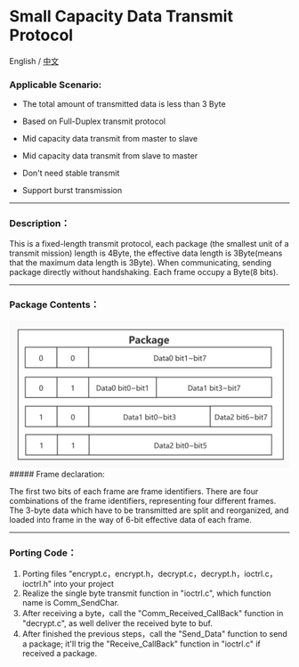 # Small Capacity Data Transmit Protocol

English / [中文](https://github.com/ZhuYanzhen1/CDTP/blob/master/sdtp/README_CN.md)

### Applicable Scenario:
+ The total amount of transmitted data is less than 3 Byte

+ Based on Full-Duplex transmit protocol

+ Mid capacity data transmit from master to slave

+ Mid capacity data transmit from slave to master

+ Don't need  stable transmit

+ Support burst transmission

***
### Description：

This is a fixed-length transmit protocol, each package (the smallest unit of a transmit mission) length is 4Byte, the effective data length is 3Byte(means that the maximum data length is 3Byte). When communicating, sending package directly without handshaking. Each frame occupy a Byte(8 bits).

***

### Package Contents：

<img src="https://raw.githubusercontent.com/ZhuYanzhen1/CDTP/master/image/Package%20Content_s.jpg" alt="PID Frame" title="PID Frame"  />
##### Frame declaration:

The first two bits of each frame are frame identifiers. There are four combinations of the frame identifiers, representing four different frames. The 3-byte data which have to be transmitted are split and reorganized, and loaded into frame in the way of 6-bit effective data of each frame.

***

### Porting Code：

1. Porting files "encrypt.c，encrypt.h，decrypt.c，decrypt.h，ioctrl.c，ioctrl.h" into your project
2.  Realize the single byte transmit function in "ioctrl.c", which function name is Comm_SendChar.
3. After receiving a byte，call the "Comm_Received_CallBack" function in "decrypt.c", as well deliver the received byte to buf.
4. After finished the previous steps，call the "Send_Data" function to send a package; it'll trig the "Receive_CallBack" function in "ioctrl.c" if received a package.